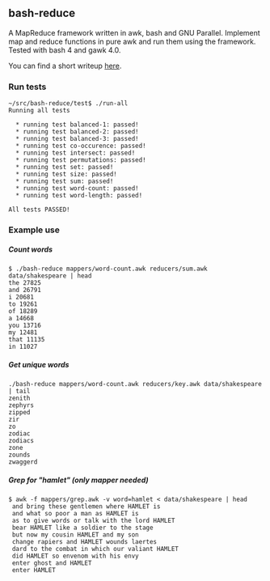 ## bash-reduce

A MapReduce framework written in awk, bash and GNU Parallel.
Implement map and reduce functions in pure awk and run them
using the framework. Tested with bash 4 and gawk 4.0.

You can find a short writeup [here](http://sorhus.github.io/2016/03/27/bash-reduce-part-1/).

### Run tests
```
~/src/bash-reduce/test$ ./run-all 
Running all tests

  * running test balanced-1: passed!
  * running test balanced-2: passed!
  * running test balanced-3: passed!
  * running test co-occurence: passed!
  * running test intersect: passed!
  * running test permutations: passed!
  * running test set: passed!
  * running test size: passed!
  * running test sum: passed!
  * running test word-count: passed!
  * running test word-length: passed!

All tests PASSED!
```

### Example use
##### Count words
```
$ ./bash-reduce mappers/word-count.awk reducers/sum.awk data/shakespeare | head
the 27825
and 26791
i 20681
to 19261
of 18289
a 14668
you 13716
my 12481
that 11135
in 11027
```

##### Get unique words
```
./bash-reduce mappers/word-count.awk reducers/key.awk data/shakespeare | tail
zenith
zephyrs
zipped
zir
zo
zodiac
zodiacs
zone
zounds
zwaggerd
```

##### Grep for "hamlet" (only mapper needed)
```
$ awk -f mappers/grep.awk -v word=hamlet < data/shakespeare | head
 and bring these gentlemen where HAMLET is
 and what so poor a man as HAMLET is
 as to give words or talk with the lord HAMLET
 bear HAMLET like a soldier to the stage
 but now my cousin HAMLET and my son
 change rapiers and HAMLET wounds laertes
 dard to the combat in which our valiant HAMLET
 did HAMLET so envenom with his envy
 enter ghost and HAMLET
 enter HAMLET
 ```
